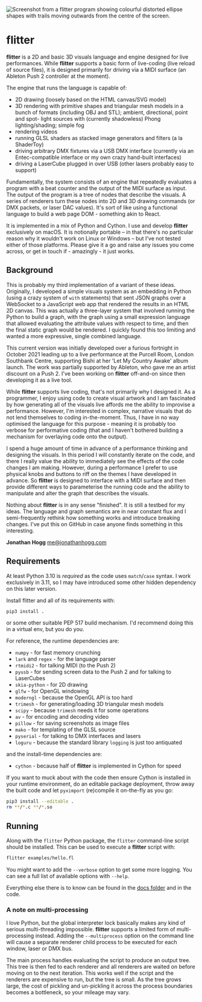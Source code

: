 ![Screenshot from a flitter program showing colourful distorted ellipse shapes
with trails moving outwards from the centre of the screen.](docs/header.jpg)

# flitter

**flitter** is a 2D and basic 3D visuals language and engine designed for live
performances. While **flitter** supports a basic form of live-coding (live
reload of source files), it is designed primarily for driving via a MIDI surface
(an Ableton Push 2 controller at the moment).

The engine that runs the language is capable of:

- 2D drawing (loosely based on the HTML canvas/SVG model)
- 3D rendering with primitive shapes and triangular mesh models in a bunch of
formats (including OBJ and STL); ambient, directional, point and spot- light
sources with (currently shadowless) Phong lighting/shading; simple fog
- rendering videos
- running GLSL shaders as stacked image generators and filters (a la ShaderToy)
- driving arbitrary DMX fixtures via a USB DMX interface (currently via an
Entec-compatible interface or my own crazy hand-built interfaces)
- driving a LaserCube plugged in over USB (other lasers probably easy to
support)

Fundamentally, the system consists of an engine that repeatedly evaluates a
program with a beat counter and the output of the MIDI surface as input. The
output of the program is a tree of nodes that describe the visuals. A series of
renderers turn these nodes into 2D and 3D drawing commands (or DMX packets, or
laser DAC values). It's sort of like using a functional language to build a
web page DOM - something akin to React.

It is implemented in a mix of Python and Cython. I use and develop **flitter**
exclusively on macOS. It is notionally portable – in that there's no particular
reason why it wouldn't work on Linux or Windows – but I've not tested either of
those platforms. Please give it a go and raise any issues you come across, or
get in touch if - amazingly - it just works.

## Background

This is probably my third implementation of a variant of these ideas.
Originally, I developed a simple visuals system as an embedding in Python
(using a crazy system of `with` statements) that sent JSON graphs over a
WebSocket to a JavaScript web app that rendered the results in an HTML 2D
canvas. This was actually a three-layer system that involved running the Python
to build a graph, with the graph using a small expression language that allowed
evaluating the attribute values with respect to time, and then the final static
graph would be rendered. I quickly found this too limiting and wanted a more
expressive, single combined language.

This current version was initially developed over a furious fortnight in
October 2021 leading up to a live performance at the Purcell Room, London
Southbank Centre, supporting Bishi at her 'Let My Country Awake' album launch.
The work was partially supported by Ableton, who gave me an artist discount on
a Push 2. I've been working on **flitter** off-and-on since then developing it
as a live tool.

While **flitter** supports live coding, that's not primarily why I designed
it. As a programmer, I enjoy using code to create visual artwork and I am
fascinated by how generating all of the visuals live affords me the ability to
improvise a performance. However, I'm interested in complex, narrative visuals
that do not lend themselves to coding in-the-moment. Thus, I have in no way
optimised the language for this purpose - meaning it is probably too verbose for
performative coding (that and I haven't bothered building a mechanism for
overlaying code onto the output).

I spend a huge amount of time in advance of a performance thinking and designing
the visuals. In this period I will constantly iterate on the code, and there I
really value the ability to immediately see the effects of the code changes I am
making. However, during a performance I prefer to use physical knobs and buttons
to riff on the themes I have developed in advance. So **flitter** is designed to
interface with a MIDI surface and then provide different ways to parameterise
the running code and the ability to manipulate and alter the graph that
describes the visuals.

Nothing about **flitter** is in any sense "finished". It is still a testbed for
my ideas. The language and graph semantics are in near constant flux and I
semi-frequently rethink how something works and introduce breaking changes. I've
put this on GitHub in case anyone finds something in this interesting.

**Jonathan Hogg**
<me@jonathanhogg.com>

## Requirements

At least Python 3.10 is *required* as the code uses `match`/`case` syntax. I
work exclusively in 3.11, so I may have introduced some other hidden dependency
on this later version.

Install flitter and all of its requirements with:

```sh
pip3 install .
```

or some other suitable PEP 517 build mechanism. I'd recommend doing this in a
virtual env, but you do you.

For reference, the runtime dependencies are:

- `numpy` - for fast memory crunching
- `lark` and `regex` - for the language parser
- `rtmidi2` - for talking MIDI (to the Push 2)
- `pyusb` - for sending screen data to the Push 2 and for talking to LaserCubes
- `skia-python` - for 2D drawing
- `glfw` - for OpenGL windowing
- `moderngl` - because the OpenGL API is too hard
- `trimesh` - for generating/loading 3D triangular mesh models
- `scipy` - because `trimesh` needs it for some operations
- `av` - for encoding and decoding video
- `pillow` - for saving screenshots as image files
- `mako` - for templating of the GLSL source
- `pyserial` - for talking to DMX interfaces and lasers
- `loguru` - because the standard library `logging` is just too antiquated

and the install-time dependencies are:

- `cython` - because half of **flitter** is implemented in Cython for speed

If you want to muck about with the code then ensure Cython is installed in
your runtime environment, do an editable package deployment, throw away the
built code and let `pyximport` (re)compile it on-the-fly as you go:

```sh
pip3 install --editable .
rm **/*.c **/*.so
```

## Running

Along with the `flitter` Python package, the `flitter` command-line script
should be installed. This can be used to execute a **flitter** script with:

```sh
flitter examples/hello.fl
```

You might want to add the `--verbose` option to get some more logging. You can
see a full list of available options with `--help`.

Everything else there is to know can be found in the [docs folder](/docs) and
in the code.

### A note on multi-processing

I love Python, but the global interpreter lock basically makes any kind of
serious multi-threading impossible. **flitter** supports a limited form of
multi-processing instead. Adding the `--multiprocess` option on the command line
will cause a separate renderer child process to be executed for each window,
laser or DMX bus.

The main process handles evaluating the script to produce an output tree. This
tree is then fed to each renderer and all renderers are waited on before moving
on to the next iteration. This works well if the script and the renderers are
expensive to run, but the tree is small. As the tree grows large, the cost of
pickling and un-pickling it across the process boundaries becomes a bottleneck,
so your mileage may vary.
